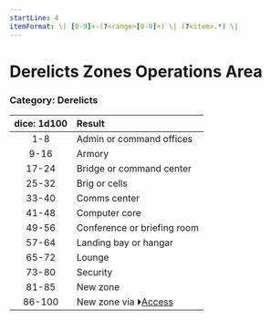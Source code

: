 ```yaml
---
startLine: 4
itemFormat: \| [0-9]+-(?<range>[0-9]+) \| (?<item>.*) \|
---
```

# Derelicts Zones Operations Area
### Category: Derelicts

| dice: 1d100 | Result |
|:----:|:-------|
| 1-8 | Admin or command offices |
| 9-16 | Armory |
| 17-24 | Bridge or command center |
| 25-32 | Brig or cells |
| 33-40 | Comms center |
| 41-48 | Computer core |
| 49-56 | Conference or briefing room |
| 57-64 | Landing bay or hangar |
| 65-72 | Lounge |
| 73-80 | Security |
| 81-85 | New zone |
| 86-100 | New zone via ⏵[Access](Derelicts_Zones_Access_Area.md) |